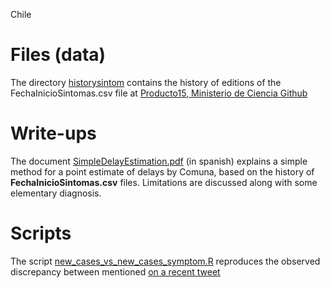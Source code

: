 Chile

# Files (data)
The directory [historysintom](https://github.com/gomena/Underreportingcovid/tree/master/data/historysintom/) contains the history of editions of the FechaInicioSintomas.csv file at [Producto15, Ministerio de Ciencia Github](https://github.com/MinCiencia/Datos-COVID19/tree/master/output/producto15)

# Write-ups

The document [SimpleDelayEstimation.pdf](https://github.com/gomena/Underreportingcovid/tree/master/doc/May5th.pdf) (in spanish) explains a simple method for a point estimate of delays by Comuna, based on the history of **FechaInicioSintomas.csv** files. Limitations are discussed along with some elementary diagnosis.


# Scripts

The script [new_cases_vs_new_cases_symptom.R](https://github.com/gomena/Underreportingcovid/tree/master/code/) reproduces the observed discrepancy between mentioned [on a recent tweet](https://twitter.com/mena_gonzalo/status/1259681827037609985)
